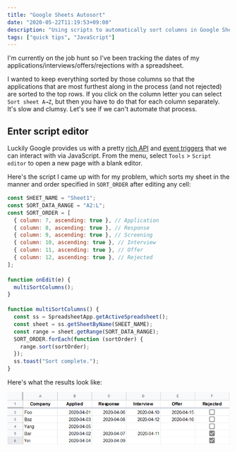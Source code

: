 ```yaml
---
title: "Google Sheets Autosort"
date: "2020-05-22T11:19:53+09:00"
description: "Using scripts to automatically sort columns in Google Sheets"
tags: ["quick tips", "JavaScript"]
---
```


I'm currently on the job hunt so I've been tracking the dates of my applications/interviews/offers/rejections with a spreadsheet.

I wanted to keep everything sorted by those columns so that the applications that are most furthest along in the process (and not rejected) are sorted to the top rows. If you click on the column letter you can select `Sort sheet A→Z`, but then you have to do that for each column separately. It's slow and clumsy. Let's see if we can't automate that process.

## Enter script editor

Luckily Google provides us with a pretty [rich API](https://developers.google.com/apps-script/reference/spreadsheet) and [event triggers](https://developers.google.com/apps-script/guides/triggers/events#google_sheets_events) that we can interact with via JavaScript. From the menu, select `Tools` > `Script editor` to open a new page with a blank editor.

Here's the script I came up with for my problem, which sorts my sheet in the manner and order specified in `SORT_ORDER` after editing any cell:

```javascript
const SHEET_NAME = "Sheet1";
const SORT_DATA_RANGE = "A2:L";
const SORT_ORDER = [
  { column: 7, ascending: true }, // Application
  { column: 8, ascending: true }, // Response
  { column: 9, ascending: true }, // Screening
  { column: 10, ascending: true }, // Interview
  { column: 11, ascending: true }, // Offer
  { column: 12, ascending: true }, // Rejected
];

function onEdit(e) {
  multiSortColumns();
}

function multiSortColumns() {
  const ss = SpreadsheetApp.getActiveSpreadsheet();
  const sheet = ss.getSheetByName(SHEET_NAME);
  const range = sheet.getRange(SORT_DATA_RANGE);
  SORT_ORDER.forEach(function (sortOrder) {
    range.sort(sortOrder);
  });
  ss.toast("Sort complete.");
}
```

Here's what the results look like:

![Google Sheets Autosort Example](../assets/google-sheets-autosort-example.png)
